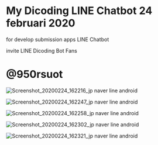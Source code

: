 # My Dicoding LINE Chatbot 24 februari 2020

for develop submission apps LINE Chatbot 

invite LINE Dicoding Bot Fans 

# @950rsuot


![Screenshot_20200224_162216_jp naver line android](https://user-images.githubusercontent.com/60083537/75306270-21d43b00-587b-11ea-8b4d-7f5c86c8a9bb.jpg)

![Screenshot_20200224_162247_jp naver line android](https://user-images.githubusercontent.com/60083537/75306281-2993df80-587b-11ea-82ee-0ede2593df8b.jpg)

![Screenshot_20200224_162258_jp naver line android](https://user-images.githubusercontent.com/60083537/75306285-2bf63980-587b-11ea-92dd-cd33c4dffad3.jpg)

![Screenshot_20200224_162302_jp naver line android](https://user-images.githubusercontent.com/60083537/75306288-2d276680-587b-11ea-8f8b-6bf06f06725b.jpg)

![Screenshot_20200224_162321_jp naver line android](https://user-images.githubusercontent.com/60083537/75306291-2e589380-587b-11ea-9b53-4dd10a869a66.jpg)
